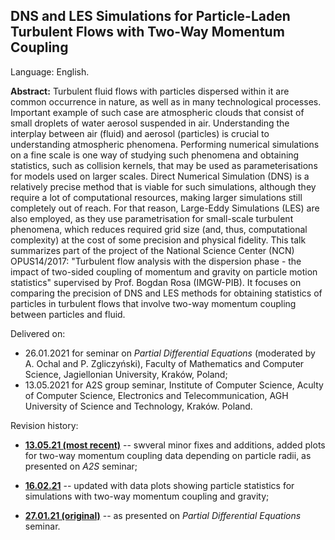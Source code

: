 ## DNS and LES Simulations for Particle-Laden Turbulent Flows with Two-Way Momentum Coupling

Language: English.

**Abstract:** Turbulent fluid flows with particles dispersed within it are common occurrence in nature, as well as in many technological processes. Important example of such case are atmospheric clouds that consist of small droplets of water aerosol suspended in air. Understanding the interplay between air (fluid) and aerosol (particles) is crucial to understanding atmospheric phenomena. Performing numerical simulations on a fine scale is one way of studying such phenomena and obtaining statistics, such as collision kernels, that may be used as parameterisations for models used on larger scales. Direct Numerical Simulation (DNS) is a relatively precise method that is viable for such simulations, although they require a lot of computational resources, making larger simulations still completely out of reach. For that reason, Large-Eddy Simulations (LES) are also employed, as they use parametrisation for small-scale turbulent phenomena, which reduces required grid size (and, thus, computational complexity) at the cost of some precision and physical fidelity. This talk summarizes part of the project of the National Science Center (NCN) OPUS14/2017: "Turbulent flow analysis with the dispersion phase - the impact of two-sided coupling of momentum and gravity on particle motion statistics" supervised by Prof. Bogdan Rosa (IMGW-PIB). It focuses on comparing the precision of DNS and LES methods for obtaining statistics of particles in turbulent flows that involve two-way momentum coupling between particles and fluid.

Delivered on:

 - 26.01.2021 for seminar on *Partial Differential Equations* (moderated by A. Ochal and P. Zgliczyński), Faculty of Mathematics and Computer Science, Jagiellonian University, Kraków, Poland;
 - 13.05.2021 for A2S group seminar, Institute of Computer Science, Aculty of Computer Science, Electronics and Telecommunication, AGH University of Science and Technology, Kraków. Poland.

Revision history:

 - **[13.05.21 (most recent)](turb-dns-les-1.pdf)** -- swveral minor fixes and additions, added plots for two-way momentum coupling data depending on particle radii, as presented on *A2S* seminar;

 - **[16.02.21](arch/turb-dns-les-1_16-02-21.pdf)** -- updated with data plots showing particle statistics for simulations with two-way momentum coupling and gravity;

 - **[27.01.21 (original)](arch/turb-dns-les-1_27-01-21.pdf)** -- as presented on *Partial Differential Equations* seminar.